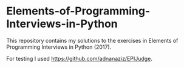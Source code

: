 # Elements-of-Programming-Interviews-in-Python

This repository contains my solutions to the exercises in Elements of Programming Interviews in Python (2017).

For testing I used https://github.com/adnanaziz/EPIJudge.
